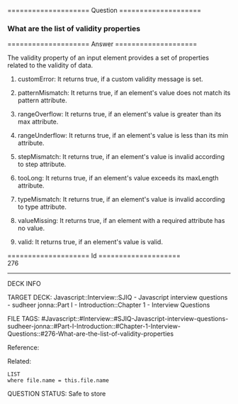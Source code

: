 ==================== Question ====================  

### What are the list of validity properties  

==================== Answer ====================  

The validity property of an input element provides a set of properties related to the validity of data.

1. customError: It returns true, if a custom validity message is set.

2. patternMismatch: It returns true, if an element's value does not match its pattern attribute.

3. rangeOverflow: It returns true, if an element's value is greater than its max attribute.

4. rangeUnderflow: It returns true, if an element's value is less than its min attribute.

5. stepMismatch: It returns true, if an element's value is invalid according to step attribute.

6. tooLong: It returns true, if an element's value exceeds its maxLength attribute.

7. typeMismatch: It returns true, if an element's value is invalid according to type attribute.

8. valueMissing: It returns true, if an element with a required attribute has no value.

9. valid: It returns true, if an element's value is valid.

==================== Id ====================  
276

---

DECK INFO

TARGET DECK: Javascript::Interview::SJIQ - Javascript interview questions - sudheer jonna::Part I - Introduction::Chapter 1 - Interview Questions

FILE TAGS: #Javascript::#Interview::#SJIQ-Javascript-interview-questions-sudheer-jonna::#Part-I-Introduction::#Chapter-1-Interview-Questions::#276-What-are-the-list-of-validity-properties

Reference:

Related:

```dataview
LIST
where file.name = this.file.name
```

QUESTION STATUS: Safe to store
